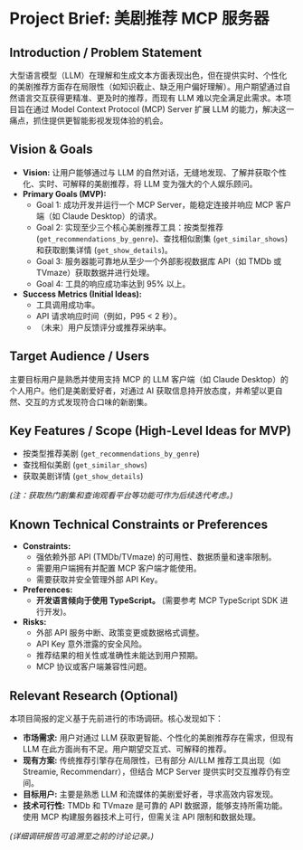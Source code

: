 # Project Brief: 美剧推荐 MCP 服务器

## Introduction / Problem Statement

大型语言模型（LLM）在理解和生成文本方面表现出色，但在提供实时、个性化的美剧推荐方面存在局限性（如知识截止、缺乏用户偏好理解）。用户期望通过自然语言交互获得更精准、更及时的推荐，而现有 LLM 难以完全满足此需求。本项目旨在通过 Model Context Protocol (MCP) Server 扩展 LLM 的能力，解决这一痛点，抓住提供更智能影视发现体验的机会。

## Vision & Goals

-   **Vision:** 让用户能够通过与 LLM 的自然对话，无缝地发现、了解并获取个性化、实时、可解释的美剧推荐，将 LLM 变为强大的个人娱乐顾问。
-   **Primary Goals (MVP):**
    -   Goal 1: 成功开发并运行一个 MCP Server，能稳定连接并响应 MCP 客户端（如 Claude Desktop）的请求。
    -   Goal 2: 实现至少三个核心美剧推荐工具：按类型推荐 (`get_recommendations_by_genre`)、查找相似剧集 (`get_similar_shows`) 和获取剧集详情 (`get_show_details`)。
    -   Goal 3: 服务器能可靠地从至少一个外部影视数据库 API（如 TMDb 或 TVmaze）获取数据并进行处理。
    -   Goal 4: 工具的响应成功率达到 95% 以上。
-   **Success Metrics (Initial Ideas):**
    -   工具调用成功率。
    -   API 请求响应时间（例如，P95 < 2 秒）。
    -   （未来）用户反馈评分或推荐采纳率。

## Target Audience / Users

主要目标用户是熟悉并使用支持 MCP 的 LLM 客户端（如 Claude Desktop）的个人用户。他们是美剧爱好者，对通过 AI 获取信息持开放态度，并希望以更自然、交互的方式发现符合口味的新剧集。

## Key Features / Scope (High-Level Ideas for MVP)

-   按类型推荐美剧 (`get_recommendations_by_genre`)
-   查找相似美剧 (`get_similar_shows`)
-   获取美剧详情 (`get_show_details`)

*(注：获取热门剧集和查询观看平台等功能可作为后续迭代考虑。)*

## Known Technical Constraints or Preferences

-   **Constraints:**
    -   强依赖外部 API (TMDb/TVmaze) 的可用性、数据质量和速率限制。
    *   需要用户端拥有并配置 MCP 客户端才能使用。
    *   需要获取并安全管理外部 API Key。
-   **Preferences:**
    *   **开发语言倾向于使用 TypeScript。** (需要参考 MCP TypeScript SDK 进行开发)。
-   **Risks:**
    *   外部 API 服务中断、政策变更或数据格式调整。
    *   API Key 意外泄露的安全风险。
    *   推荐结果的相关性或准确性未能达到用户预期。
    *   MCP 协议或客户端兼容性问题。

## Relevant Research (Optional)

本项目简报的定义基于先前进行的市场调研。核心发现如下：

*   **市场需求:** 用户对通过 LLM 获取更智能、个性化的美剧推荐存在需求，但现有 LLM 在此方面尚有不足。用户期望交互式、可解释的推荐。
*   **现有方案:** 传统推荐引擎存在局限性，已有部分 AI/LLM 推荐工具出现（如 Streamie, Recommendarr），但结合 MCP Server 提供实时交互推荐仍有空间。
*   **目标用户:** 主要是熟悉 LLM 和流媒体的美剧爱好者，寻求高效内容发现。
*   **技术可行性:** TMDb 和 TVmaze 是可靠的 API 数据源，能够支持所需功能。使用 MCP 构建服务器技术上可行，但需关注 API 限制和数据处理。

*(详细调研报告可追溯至之前的讨论记录。)* 